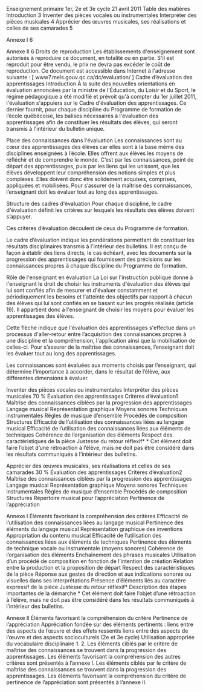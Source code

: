 Enseignement primaire 1er, 2e et 3e cycle 21 avril 2011 Table des matières Introduction 3 Inventer des pièces vocales ou instrumentales Interpréter des pièces musicales 4 Apprécier des œuvres musicales, ses réalisations et celles de ses camarades 5

Annexe I 6

Annexe II 6 Droits de reproduction Les établissements d'enseignement sont autorisés à reproduire ce document, en totalité ou en partie. S'il est reproduit pour être vendu, le prix ne devra pas excéder le coût de reproduction. Ce document est accessible dans Internet à l'adresse suivante : [ www7.mels.gouv.qc.ca/dc/evaluation/ ] Cadre d’évaluation des apprentissages Introduction À la suite des nouvelles orientations en évaluation annoncées par la ministre de l'Éducation, du Loisir et du Sport, le régime pédagogique a été modifié et prévoit qu'à compter du 1er juillet 2011, l'évaluation s'appuiera sur le Cadre d'évaluation des apprentissages. Ce dernier fournit, pour chaque discipline du Programme de formation de l’école québécoise, les balises nécessaires à l'évaluation des apprentissages afin de constituer les résultats des élèves, qui seront transmis à l'intérieur du bulletin unique.

Place des connaissances dans l'évaluation Les connaissances sont au cœur des apprentissages des élèves car elles sont à la base même des disciplines enseignées à l’école. Elles offrent aux élèves les moyens de réfléchir et de comprendre le monde. C’est par les connaissances, point de départ des apprentissages, puis par les liens qui les unissent, que les élèves développent leur compréhension des notions simples et plus complexes. Elles doivent donc être solidement acquises, comprises, appliquées et mobilisées. Pour s’assurer de la maîtrise des connaissances, l’enseignant doit les évaluer tout au long des apprentissages.

Structure des cadres d'évaluation Pour chaque discipline, le cadre d'évaluation définit les critères sur lesquels les résultats des élèves doivent s’appuyer.

Ces critères d’évaluation découlent de ceux du Programme de formation.

Le cadre d’évaluation indique les pondérations permettant de constituer les résultats disciplinaires transmis à l'intérieur des bulletins. Il est conçu de façon à établir des liens directs, le cas échéant, avec les documents sur la progression des apprentissages qui fournissent des précisions sur les connaissances propres à chaque discipline du Programme de formation.

Rôle de l'enseignant en évaluation La Loi sur l'instruction publique donne à l'enseignant le droit de choisir les instruments d'évaluation des élèves qui lui sont confiés afin de mesurer et d'évaluer constamment et périodiquement les besoins et l'atteinte des objectifs par rapport à chacun des élèves qui lui sont confiés en se basant sur les progrès réalisés (article 19). Il appartient donc à l'enseignant de choisir les moyens pour évaluer les apprentissages des élèves.

Cette flèche indique que l'évaluation des apprentissages s'effectue dans un processus d'aller-retour entre l’acquisition des connaissances propres à une discipline et la compréhension, l'application ainsi que la mobilisation de celles-ci. Pour s’assurer de la maîtrise des connaissances, l’enseignant doit les évaluer tout au long des apprentissages.

Les connaissances sont évaluées aux moments choisis par l’enseignant, qui détermine l’importance à accorder, dans le résultat de l’élève, aux différentes dimensions à évaluer.

Inventer des pièces vocales ou instrumentales Interpréter des pièces musicales 70 % Évaluation des apprentissages Critères d’évaluation1 Maîtrise des connaissances ciblées par la progression des apprentissages Langage musical Représentation graphique Moyens sonores Techniques instrumentales Règles de musique d’ensemble Procédés de composition Structures Efficacité de l’utilisation des connaissances liées au langage musical Efficacité de l’utilisation des connaissances liées aux éléments de techniques Cohérence de l’organisation des éléments Respect des caractéristiques de la pièce Justesse du retour réflexif* * Cet élément doit faire l’objet d’une rétroaction à l’élève, mais ne doit pas être considéré dans les résultats communiqués à l’intérieur des bulletins.

Apprécier des œuvres musicales, ses réalisations et celles de ses camarades 30 % Évaluation des apprentissages Critères d’évaluation2 Maîtrise des connaissances ciblées par la progression des apprentissages Langage musical Représentation graphique Moyens sonores Techniques instrumentales Règles de musique d’ensemble Procédés de composition Structures Répertoire musical pour l’appréciation Pertinence de l’appréciation

Annexe I Éléments favorisant la compréhension des critères Efficacité de l’utilisation des connaissances liées au langage musical Pertinence des éléments du langage musical Représentation graphique des inventions Appropriation du contenu musical Efficacité de l’utilisation des connaissances liées aux éléments de techniques Pertinence des éléments de technique vocale ou instrumentale (moyens sonores) Cohérence de l’organisation des éléments Enchaînement des phrases musicales Utilisation d’un procédé de composition en fonction de l’intention de création Relation entre la production et la proposition de départ Respect des caractéristiques de la pièce Réponse aux gestes de direction et aux indications sonores ou visuelles dans ses interprétations Présence d’éléments liés au caractère expressif de la pièce Justesse du retour réflexif* Description des étapes importantes de la démarche * Cet élément doit faire l’objet d’une rétroaction à l’élève, mais ne doit pas être considéré dans les résultats communiqués à l’intérieur des bulletins.

Annexe II Éléments favorisant la compréhension du critère Pertinence de l’appréciation Appréciation fondée sur des éléments pertinents : liens entre des aspects de l’œuvre et des effets ressentis liens entre des aspects de l’œuvre et des aspects socioculturels (2e et 3e cycle) Utilisation appropriée du vocabulaire disciplinaire 1. 2. Les éléments ciblés par le critère de maîtrise des connaissances se trouvent dans la progression des apprentissages. Les éléments favorisant la compréhension des autres critères sont présentés à l’annexe I. Les éléments ciblés par le critère de maîtrise des connaissances se trouvent dans la progression des apprentissages. Les éléments favorisant la compréhension du critère de pertinence de l’appréciation sont présentés à l’annexe II.

